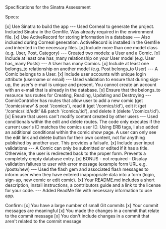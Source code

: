 Specifications for the Sinatra Assessment

Specs:

[x] Use Sinatra to build the app 
--- Used Corneal to generate the project. Included Sinatra in the Gemfile. Was already required in the environment file.
[x] Use ActiveRecord for storing information in a database 
--- Also included during Corneal generation. ActiveRecord is installed in the Gemfile and inherited in the necessary files.
[x] Include more than one model class (e.g. User, Post, Category) 
--- Created two models: a User and a Comic.
[x] Include at least one has_many relationship on your User model (e.g. User has_many Posts) 
--- A User has many Comics. 
[x] Include at least one belongs_to relationship on another model (e.g. Post belongs_to User) 
--- A Comic belongs to a User.
[x] Include user accounts with unique login attribute (username or email) 
--- Used validation to ensure that during sign-up, the user's e-mail is unique and present. You cannot create an account with an e-mail that is already in the database. 
[x] Ensure that the belongs_to resource has routes for Creating, Reading, Updating and Destroying
--- ComicController has routes that allow user to add a new comic (get '/comics/new' & post '/comics'), read it (get '/comics/:id'), edit it (get '/comics/:id/edit' && patch '/comics/:id'), and delete it (delete '/comics/:id'). 
[x] Ensure that users can't modify content created by other users
--- Used conditionals within the edit and delete routes. The code only executes if the current user's ID matches the comics user ID. Using ERB tags, I also added an additional conditional within the comic show page. A user can only see the edit link and delete button for their own content, not for anything published by another user. This provides a failsafe.
[x] Include user input validations
--- A Comic can only be submitted or edited if it has a title. Otherwise, the user is redirected back to the proper form. Prevents a completely empty database entry.
[x] BONUS - not required - Display validation failures to user with error message (example form URL e.g. /posts/new)
--- Used the flash gem and associated flash messages to inform user when they have entered inappropriate data into a form (login, sign-up, new comic or edit comic). 
[x] Your README.md includes a short description, install instructions, a contributors guide and a link to the license for your code.
--- Added ReadMe file with necessary information to use app.

Confirm:
[x] You have a large number of small Git commits
[x] Your commit messages are meaningful
[x] You made the changes in a commit that relate to the commit message
[x] You don't include changes in a commit that aren't related to the commit message
